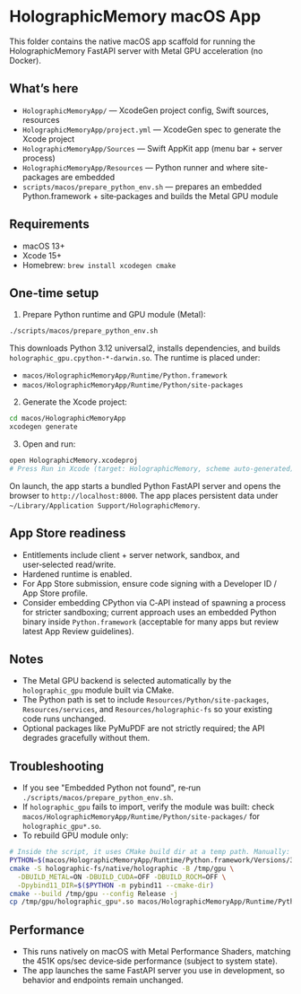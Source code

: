# HolographicMemory macOS App

This folder contains the native macOS app scaffold for running the HolographicMemory FastAPI server with Metal GPU acceleration (no Docker).

## What’s here

- `HolographicMemoryApp/` — XcodeGen project config, Swift sources, resources
- `HolographicMemoryApp/project.yml` — XcodeGen spec to generate the Xcode project
- `HolographicMemoryApp/Sources` — Swift AppKit app (menu bar + server process)
- `HolographicMemoryApp/Resources` — Python runner and where site-packages are embedded
- `scripts/macos/prepare_python_env.sh` — prepares an embedded Python.framework + site‑packages and builds the Metal GPU module

## Requirements

- macOS 13+
- Xcode 15+
- Homebrew: `brew install xcodegen cmake`

## One‑time setup

1) Prepare Python runtime and GPU module (Metal):

```bash
./scripts/macos/prepare_python_env.sh
```

This downloads Python 3.12 universal2, installs dependencies, and builds `holographic_gpu.cpython-*-darwin.so`. The runtime is placed under:

- `macos/HolographicMemoryApp/Runtime/Python.framework`
- `macos/HolographicMemoryApp/Runtime/Python/site-packages`

2) Generate the Xcode project:

```bash
cd macos/HolographicMemoryApp
xcodegen generate
```

3) Open and run:

```bash
open HolographicMemory.xcodeproj
# Press Run in Xcode (target: HolographicMemory, scheme auto‑generated)
```

On launch, the app starts a bundled Python FastAPI server and opens the browser to `http://localhost:8000`. The app places persistent data under `~/Library/Application Support/HolographicMemory`.

## App Store readiness

- Entitlements include client + server network, sandbox, and user‑selected read/write.
- Hardened runtime is enabled.
- For App Store submission, ensure code signing with a Developer ID / App Store profile.
- Consider embedding CPython via C‑API instead of spawning a process for stricter sandboxing; current approach uses an embedded Python binary inside `Python.framework` (acceptable for many apps but review latest App Review guidelines).

## Notes

- The Metal GPU backend is selected automatically by the `holographic_gpu` module built via CMake.
- The Python path is set to include `Resources/Python/site-packages`, `Resources/services`, and `Resources/holographic-fs` so your existing code runs unchanged.
- Optional packages like PyMuPDF are not strictly required; the API degrades gracefully without them.

## Troubleshooting

- If you see "Embedded Python not found", re‑run `./scripts/macos/prepare_python_env.sh`.
- If `holographic_gpu` fails to import, verify the module was built: check `macos/HolographicMemoryApp/Runtime/Python/site-packages/` for `holographic_gpu*.so`.
- To rebuild GPU module only:

```bash
# Inside the script, it uses CMake build dir at a temp path. Manually:
PYTHON=$(macos/HolographicMemoryApp/Runtime/Python.framework/Versions/3.12/bin/python3)
cmake -S holographic-fs/native/holographic -B /tmp/gpu \
  -DBUILD_METAL=ON -DBUILD_CUDA=OFF -DBUILD_ROCM=OFF \
  -Dpybind11_DIR=$($PYTHON -m pybind11 --cmake-dir)
cmake --build /tmp/gpu --config Release -j
cp /tmp/gpu/holographic_gpu*.so macos/HolographicMemoryApp/Runtime/Python/site-packages/
```

## Performance

- This runs natively on macOS with Metal Performance Shaders, matching the 451K ops/sec device‑side performance (subject to system state).
- The app launches the same FastAPI server you use in development, so behavior and endpoints remain unchanged.


